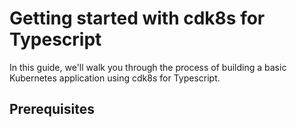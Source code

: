 # Getting started with cdk8s for Typescript
In this guide, we'll walk you through the process of building a basic Kubernetes application using cdk8s for Typescript.

## Prerequisites
